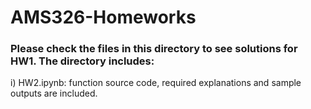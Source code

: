 # AMS326-Homeworks

### Please check the files in this directory to see solutions for HW1. The directory includes:

i) HW2.ipynb: function source code, required explanations and sample outputs are included. 

